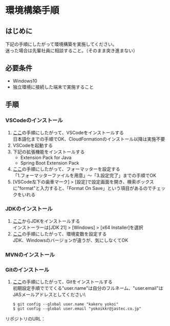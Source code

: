 # 環境構築手順

## はじめに
下記の手順にしたがって環境構築を実施してください。\
迷った場合は先輩社員に相談すること。（そのまま突き進まない）

## 必要条件
- Windows10
- 独立環境に接続した端末で実施すること

## 手順
### VSCodeのインストール
1. [ここ](https://qiita.com/furu38/items/6776acba6621012ee475)の手順にしたがって、VSCodeをインストールする\
日本語化までの手順でOK、CloudFormationのインストール以降は実施不要
2. VSCodeを起動する
3. 下記の拡張機能をインストールする
     - Extension Pack for Java
     - Spring Boot Extension Pack
4. [ここ](https://qiita.com/ryo8000/items/60714fa9c5ce261c1798)の手順にしたがって、フォーマッターを設定する\
「1.フォーマッターファイルを用意」～「3.設定完了」までの手順でOK
5. [VSCode左下の歯車マーク] > [設定]で設定画面を開き、検索ボックスに"format"と入力すると、「Format On Save」という項目があるのでチェックをいれる
### JDKのインストール
1. [ここ](https://www.oracle.com/jp/java/technologies/downloads/#jdk21-windows)からJDKをインストールする\
インストーラーは[JDK 21] > [Windows] > [x64 Installer]を選択
2. [ここ](https://www.javadrive.jp/start/install/index4.html)の手順にしたがって、環境変数を設定する\
JDK、Windowsのバージョンが違うが、気にしなくてOK

### MVNのインストール

### Gitのインストール
1. [ここ](https://qiita.com/nmosfet556/items/5c306380ddf46a58e6a2)の手順にしたがって、Gitをインストールする\
初期設定手順ででてくる"user.name"は自分のフルネーム、"user.email"はJASメールアドレスとしてください\
    ```
    $ git config --global user.name "kakeru yokoi"
    $ git config --global user.email "yokoikkr@jastec.co.jp"
    ```
リポジトリのURL：